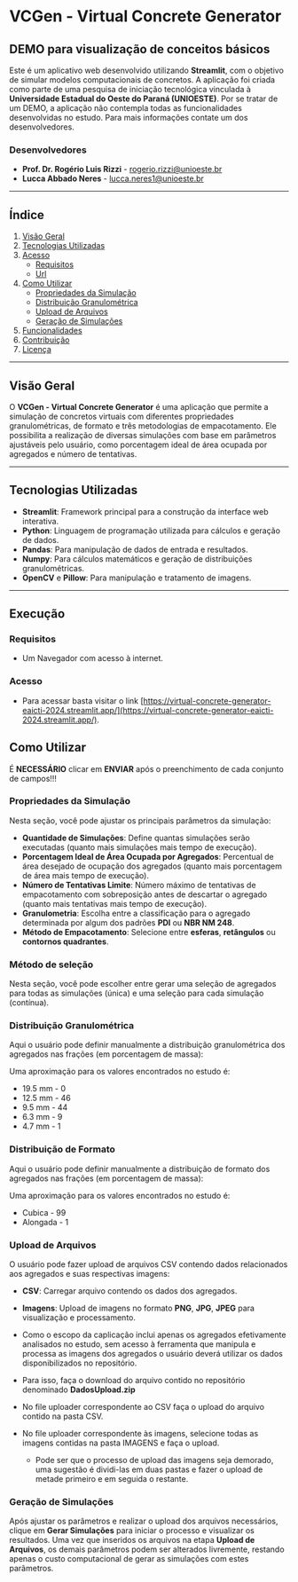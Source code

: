 # VCGen - Virtual Concrete Generator

## DEMO para visualização de conceitos básicos

Este é um aplicativo web desenvolvido utilizando **Streamlit**, com o objetivo de simular modelos computacionais de concretos. A aplicação foi criada como parte de uma pesquisa de iniciação tecnológica vinculada à **Universidade Estadual do Oeste do Paraná (UNIOESTE)**. Por se tratar de um DEMO, a aplicação não contempla todas as funcionalidades desenvolvidas no estudo. Para mais informações contate um dos desenvolvedores.

### Desenvolvedores

- **Prof. Dr. Rogério Luis Rizzi** - [rogerio.rizzi@unioeste.br](mailto:rogerio.rizzi@unioeste.br)
- **Lucca Abbado Neres** - [lucca.neres1@unioeste.br](mailto:lucca.neres1@unioeste.br)

---

## Índice

1. [Visão Geral](#visão-geral)
2. [Tecnologias Utilizadas](#tecnologias-utilizadas)
3. [Acesso](#execução)
   - [Requisitos](#requisitos)
   - [Url](#acesso)
4. [Como Utilizar](#como-utilizar)
   - [Propriedades da Simulação](#propriedades-da-simulação)
   - [Distribuição Granulométrica](#distribuição-granulométrica)
   - [Upload de Arquivos](#upload-de-arquivos)
   - [Geração de Simulações](#geração-de-simulações)
5. [Funcionalidades](#funcionalidades)
6. [Contribuição](#contribuição)
7. [Licença](#licença)

---

## Visão Geral

O **VCGen - Virtual Concrete Generator** é uma aplicação que permite a simulação de concretos virtuais com diferentes propriedades granulométricas, de formato e três metodologias de empacotamento. Ele possibilita a realização de diversas simulações com base em parâmetros ajustáveis pelo usuário, como porcentagem ideal de área ocupada por agregados e número de tentativas.

---

## Tecnologias Utilizadas

- **Streamlit**: Framework principal para a construção da interface web interativa.
- **Python**: Linguagem de programação utilizada para cálculos e geração de dados.
- **Pandas**: Para manipulação de dados de entrada e resultados.
- **Numpy**: Para cálculos matemáticos e geração de distribuições granulométricas.
- **OpenCV** e **Pillow**: Para manipulação e tratamento de imagens.

---

## Execução

### Requisitos

- Um Navegador com acesso à internet.

### Acesso

- Para acessar basta visitar o link [https://virtual-concrete-generator-eaicti-2024.streamlit.app/](https://virtual-concrete-generator-eaicti-2024.streamlit.app/).

## Como Utilizar

É **NECESSÁRIO** clicar em **ENVIAR** após o preenchimento de cada conjunto de campos!!!

### Propriedades da Simulação

Nesta seção, você pode ajustar os principais parâmetros da simulação:

- **Quantidade de Simulações**: Define quantas simulações serão executadas (quanto mais simulações mais tempo de execução).
- **Porcentagem Ideal de Área Ocupada por Agregados**: Percentual de área desejado de ocupação dos agregados (quanto mais porcentagem de área mais tempo de execução).
- **Número de Tentativas Limite**: Número máximo de tentativas de empacotamento com sobreposição antes de descartar o agregado (quanto mais tentativas mais tempo de execução).
- **Granulometria**: Escolha entre a classificação para o agregado determinada por algum dos padrões **PDI** ou **NBR NM 248**.
- **Método de Empacotamento**: Selecione entre **esferas**, **retângulos** ou **contornos quadrantes**.

### Método de seleção

Nesta seção, você pode escolher entre gerar uma seleção de agregados para todas as simulações (única) e uma seleção para cada simulação (contínua).

### Distribuição Granulométrica

Aqui o usuário pode definir manualmente a distribuição granulométrica dos agregados nas frações (em porcentagem de massa):

Uma aproximação para os valores encontrados no estudo é:

- 19.5 mm - 0
- 12.5 mm - 46
- 9.5 mm - 44
- 6.3 mm - 9
- 4.7 mm - 1

### Distribuição de Formato

Aqui o usuário pode definir manualmente a distribuição de formato dos agregados nas frações (em porcentagem de massa):

Uma aproximação para os valores encontrados no estudo é:

- Cubica - 99
- Alongada - 1

### Upload de Arquivos

O usuário pode fazer upload de arquivos CSV contendo dados relacionados aos agregados e suas respectivas imagens:

- **CSV**: Carregar arquivo contendo os dados dos agregados.
- **Imagens**: Upload de imagens no formato **PNG**, **JPG**, **JPEG** para visualização e processamento.

- Como o escopo da caplicação inclui apenas os agregados efetivamente analisados no estudo, sem acesso à ferramenta que manipula e processa as imagens dos agregados o usuário deverá utilizar os dados disponibilizados no repositório.
- Para isso, faça o download do arquivo contido no repositório denominado **DadosUpload.zip**
- No file uploader correspondente ao CSV faça o upload do arquivo contido na pasta CSV.
- No file uploader correspondente às imagens, selecione todas as imagens contidas na pasta IMAGENS e faça o upload.
  - Pode ser que o processo de upload das imagens seja demorado, uma sugestão é dividi-las em duas pastas e fazer o upload de metade primeiro e em seguida o restante.

### Geração de Simulações

Após ajustar os parâmetros e realizar o upload dos arquivos necessários, clique em **Gerar Simulações** para iniciar o processo e visualizar os resultados. Uma vez que inseridos os arquivos na etapa **Upload de Arquivos**, os demais parâmetros podem ser alterados livremente, restando apenas o custo computacional de gerar as simulações com estes parâmetros.

